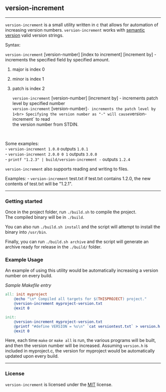## version-increment ##
---


`version-increment` is a small utility written in c that allows for automation of increasing version numbers.
`version-increment` works with <a href="http://www.semver.org">semantic version</a> valid version strings.


Syntax:<br>

  `version-increment` [version-number] [index to increment] [increment by] - increments the specified field by specified amount.<br>
1. major is index 0<br>
2. minor is index 1<br>
3. patch is index 2<br>



	`version-increment` [version-number] [increment by] - increments patch level by specified number<br>
	`version-increment` [version-number]` - increments the patch level by 1<br>
	Specifying the version number as "-" will cause `version-increment` to read <br>
	  the version number from STDIN.<br/>
<br>

Some examples:<br>
	- `version-increment 1.0.0` outputs `1.0.1`<br>
	- `version-increment 2.0.0 0 1` outputs `3.0.0`<br>
	- `printf "1.2.3" | build/version-increment -` outputs `1.2.4`<br>


`version-increment` also supports reading and writing to files.

Examples:
	- `version-increment` test.txt
	if test.txt contains 1.2.0, the new contents of test.txt will be "1.2.1".


---

### Getting started ###
Once in the project folder, run `./build.sh` to compile the project.  
The compiled binary will be in `./build`.

You can also run `./build.sh install` and the script will attempt to 
install the binary into `/usr/bin`.

Finally, you can run `./build.sh archive` and the script will generate
 an archive ready for release in the `./build/` folder.


### Example Usage ###
An example of using this utility would be automatically increasing a version number on every build.

*Sample Makefile entry*

```Makefile
all: init myproject
	@echo "\n* Compiled all targets for $(THISPROJECT) project."
	@version-increment myproject-version.txt
	@exit 0

init:
	@version-increment myproject-version.txt
	@printf "#define VERSION = %s\n" `cat versiontest.txt` > version.h	
	@exit 0

```

Here, each time `make` or `make all` is run, the various programs will be built, and then the version number will be increased.
Assuming `version.h` is included in myproject.c, the version for myproject would be automatically updated upon every build.

---

### License ###

`version-increment` is licensed under the <a href="LICENSE">MIT</a> license.